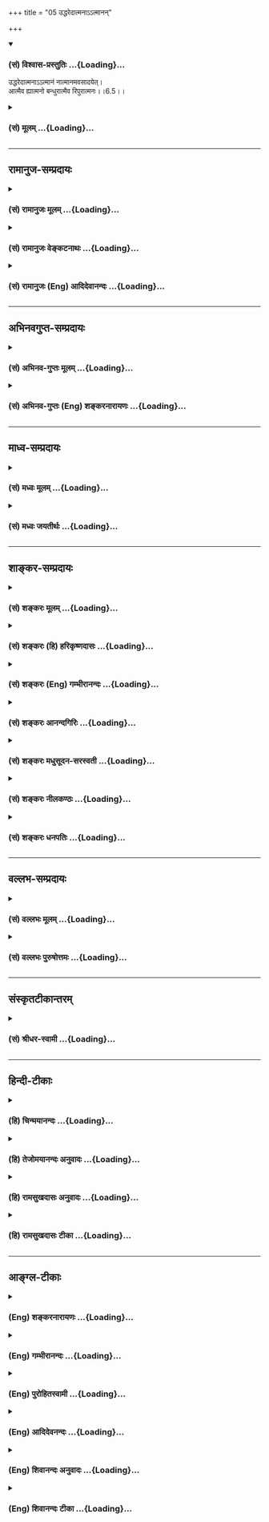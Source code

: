 +++
title = "05 उद्धरेदात्मनाऽऽत्मानन्"

+++
<div class="js_include" newlevelforh1="3" title="(सं) विश्वास-प्रस्तुतिः" unfilled url="/purANam/mahAbhAratam/06-bhIShma-parva/02-bhagavad-gItA-parva/saMskRtam/vishvAsa-prastutiH/06_Atma-saMyama-yogaH_a/05_uddharedAtmanA-.a.md">
<details open><summary><h3>(सं) विश्वास-प्रस्तुतिः ...{Loading}...</h3></summary>

उद्धरेदात्मनाऽऽत्मानं नात्मानमवसादयेत्।  
आत्मैव ह्यात्मनो बन्धुरात्मैव रिपुरात्मनः।।6.5।।
</details>
</div>
<div class="js_include collapsed" newlevelforh1="3" title="(सं) मूलम्" unfilled url="/purANam/mahAbhAratam/06-bhIShma-parva/02-bhagavad-gItA-parva/saMskRtam/mUlam/06_Atma-saMyama-yogaH_a/05_uddharedAtmanA-.a.md">
<details><summary><h3>(सं) मूलम् ...{Loading}...</h3></summary>

उद्धरेदात्मनाऽऽत्मानं नात्मानमवसादयेत्।  
आत्मैव ह्यात्मनो बन्धुरात्मैव रिपुरात्मनः।।6.5।।
</details>
</div>


_________________
## रामानुज-सम्प्रदायः
<div class="js_include collapsed" newlevelforh1="3" title="(सं) रामानुजः मूलम्" unfilled url="/purANam/mahAbhAratam/06-bhIShma-parva/02-bhagavad-gItA-parva/saMskRtam/rAmAnujaH/mUlam/06_Atma-saMyama-yogaH_a/05_uddharedAtmanA-.a.md">
<details><summary><h3>(सं) रामानुजः मूलम् ...{Loading}...</h3></summary>

।।6.5।।**आत्मना** मनसा विषयाननुषक्तेन मनसा **आत्मानम् उद्धरेत्।**
तद्विपरीतेन मनसा **आत्मानं न अवसादयेत्।** **आत्मा एव** मन एव **हि आत्मनो
बन्धुः** तद् एव **आत्मनो रिपुः।**

</details>
</div>
<div class="js_include collapsed" newlevelforh1="3" title="(सं) रामानुजः वेङ्कटनाथः" unfilled url="/purANam/mahAbhAratam/06-bhIShma-parva/02-bhagavad-gItA-parva/saMskRtam/rAmAnujaH/venkaTanAthaH/06_Atma-saMyama-yogaH_a/05_uddharedAtmanA-.a.md">
<details><summary><h3>(सं) रामानुजः वेङ्कटनाथः ...{Loading}...</h3></summary>

  
  
।।6.5।। श्लोकद्वयाभिप्रेतमर्थं विवृणोतीत्याह तदेवाहेति। आत्मना इत्यस्य
करणार्थत्वौचित्यात्मनसेत्युक्तम्। विषयाननुषक्तेन तद्विपरीतेनेत्युभयं
क्रियाद्वयसामर्थ्यात् पूर्वोत्तरानुसन्धानाच्चोक्तम्। उद्धरेत्
योगारूढतापादनेन संसारसमुद्रादुत्तारयेत् न पुनरधो नयेदित्यर्थः।
आत्मोद्धरणात्मावसादयोर्द्वयोरपि मनसो हेतुत्वं प्रपञ्च्यते आत्मैवेति।
अन्ये बन्धवोऽपवर्गविरोधित्वादबन्धवः। अन्ये च रिपव आत्मप्रवृत्तिमूला
इत्यवधारणाभिप्रायः।  
  

</details>
</div>
<div class="js_include collapsed" newlevelforh1="3" title="(सं) रामानुजः (Eng) आदिदेवानन्दः" unfilled url="/purANam/mahAbhAratam/06-bhIShma-parva/02-bhagavad-gItA-parva/saMskRtam/rAmAnujaH/english/AdidevAnandaH/06_Atma-saMyama-yogaH_a/05_uddharedAtmanA-.a.md">
<details><summary><h3>(सं) रामानुजः (Eng) आदिदेवानन्दः ...{Loading}...</h3></summary>

6.5 By the self (Atman), i.e., by the mind, which is unattached to
sense-objects, one should raise the self. One should not allow the self
to sink by a mind which is of the contrary kind. 'For the self alone,'
i.e., the mind alone is the friend of the self; and it alone is the foe
of the self. \[The figure of speech here is of Samsara as the ocean in
which the individual self is like an object with liability to sink. What
causes its sinking is the lingering attachments of the mind to some
objects, though in the discipline of Jnana Yoga one may keep aloof from
such objects. A mind with such attachments is the foe and without them,
the friend.\]

</details>
</div>


_________________
## अभिनवगुप्त-सम्प्रदायः
<div class="js_include collapsed" newlevelforh1="3" title="(सं) अभिनव-गुप्तः मूलम्" unfilled url="/purANam/mahAbhAratam/06-bhIShma-parva/02-bhagavad-gItA-parva/saMskRtam/abhinava-guptaH/mUlam/06_Atma-saMyama-yogaH_a/05_uddharedAtmanA-.a.md">
<details><summary><h3>(सं) अभिनव-गुप्तः मूलम् ...{Loading}...</h3></summary>

।।6.5 6.6।। अस्यां च बुद्धौ अवश्यमेवावधेयमित्याह उद्धरेदिति। बन्धुरिति।
अत्र च नान्य उपायः अपि तु आत्मैव मन एवेत्यर्थः। जितं हि मनो मित्रं
घोरतरसंसारोद्धरणं करोति अजितं तु तीव्रनिरयपातनात् शत्रुत्वं कुरुते।

</details>
</div>
<div class="js_include collapsed" newlevelforh1="3" title="(सं) अभिनव-गुप्तः (Eng) शङ्करनारायणः" unfilled url="/purANam/mahAbhAratam/06-bhIShma-parva/02-bhagavad-gItA-parva/saMskRtam/abhinava-guptaH/english/shankaranArAyaNaH/06_Atma-saMyama-yogaH_a/05_uddharedAtmanA-.a.md">
<details><summary><h3>(सं) अभिनव-गुप्तः (Eng) शङ्करनारायणः ...{Loading}...</h3></summary>

6.5 See Comment under 6.6

</details>
</div>


_________________
## माध्व-सम्प्रदायः
<div class="js_include collapsed" newlevelforh1="3" title="(सं) मध्वः मूलम्" unfilled url="/purANam/mahAbhAratam/06-bhIShma-parva/02-bhagavad-gItA-parva/saMskRtam/madhvaH/mUlam/06_Atma-saMyama-yogaH_a/05_uddharedAtmanA-.a.md">
<details><summary><h3>(सं) मध्वः मूलम् ...{Loading}...</h3></summary>

।।6.5।। स च योगारोहः प्रयत्नेन कर्तव्य इत्याह उद्धरेदित्यादिना।

</details>
</div>
<div class="js_include collapsed" newlevelforh1="3" title="(सं) मध्वः जयतीर्थः" unfilled url="/purANam/mahAbhAratam/06-bhIShma-parva/02-bhagavad-gItA-parva/saMskRtam/madhvaH/jayatIrthaH/06_Atma-saMyama-yogaH_a/05_uddharedAtmanA-.a.md">
<details><summary><h3>(सं) मध्वः जयतीर्थः ...{Loading}...</h3></summary>

।।6.5।। नन्वेवं विद्ध्युपयुक्तमुक्त्वा समाधियोगे विधेये
किमर्थमात्मोद्धारकर्तव्यतोच्यते इत्यतोऽनया वाचोभङ्ग्या योग एव विधीयत
इत्याह **स चे**ति। तस्याधिकार्यादिकमुक्तं स एव च योग इति वक्तव्ये
यदाऽऽरोहग्रहणं कृतं तेन तावत्पर्यन्तं योगः कर्तव्यः न मध्य एव त्याज्य
इति ज्ञापितम्। प्रयत्नेनाभियोगेन।

</details>
</div>


_________________
## शाङ्कर-सम्प्रदायः
<div class="js_include collapsed" newlevelforh1="3" title="(सं) शङ्करः मूलम्" unfilled url="/purANam/mahAbhAratam/06-bhIShma-parva/02-bhagavad-gItA-parva/saMskRtam/shankaraH/mUlam/06_Atma-saMyama-yogaH_a/05_uddharedAtmanA-.a.md">
<details><summary><h3>(सं) शङ्करः मूलम् ...{Loading}...</h3></summary>

।।6.5।। **उद्धरेत्** संसारसागरे निमग्नम् **आत्मना आत्मानं** ततः उत्
ऊर्ध्वं हरेत् उद्धरेत् योगारूढतामापादयेदित्यर्थः। **न आत्मानम्**
**अवसादयेत्** न अधः नयेत् न अधः गमयेत्। **आत्मैव हि** यस्मात् **आत्मनः
बन्धुः।** न हि अन्यः कश्चित् बन्धुः यः संसारमुक्तये भवति। बन्धुरपि तावत्
मोक्षं प्रति प्रतिकूल एव स्नेहादिबन्धनायतनत्वात्। तस्मात् युक्तमवधारणम्
आत्मैव ह्यात्मनो बन्धुः इति। **आत्मैव रिपुः** शत्रुः। यः अन्यः अपकारी
बाह्यः शत्रुः सोऽपि आत्मप्रयुक्त एवेति युक्तमेव अवधारणम्
आत्मैवरिपु**रात्मनः** इति।। आत्मैव बन्धुः आत्मैव रिपुः आत्मनः इत्युक्तम्।
तत्र किंलक्षण आत्मा आत्मनो बन्धुः किंलक्षणो वा आत्मा आत्मनो रिपुः
इत्युच्यते

</details>
</div>
<div class="js_include collapsed" newlevelforh1="3" title="(सं) शङ्करः (हि) हरिकृष्णदासः" unfilled url="/purANam/mahAbhAratam/06-bhIShma-parva/02-bhagavad-gItA-parva/saMskRtam/shankaraH/hindI/harikRShNadAsaH/06_Atma-saMyama-yogaH_a/05_uddharedAtmanA-.a.md">
<details><summary><h3>(सं) शङ्करः (हि) हरिकृष्णदासः ...{Loading}...</h3></summary>

।।6.5।। जब मनुष्य इस प्रकार योगारूढ़ हो जाता है तब वह अनर्थोंके समूह इस
संसारसमुद्रसे स्वयं अपना उद्धार कर लेता है इसलिये संसारसागरमें डूबे पड़े
हुए अपनेआपको उस संसारसमुद्रसे आत्मबलके द्वारा ऊँचा उठा लेना चाहिये
अर्थात् योगारूढ़ अवस्थाको प्राप्त कर लेना चाहिये। अपना अधःपतन नहीं करना
चाहिये अर्थात् अपने आत्माको नीचे नहीं गिरने देना चाहिये। क्योंकि यह आप
ही अपना बन्धु है। दूसरा कोई ( ऐसा ) बन्धु नहीं है जो संसारसे मुक्त
करनेवाला हो। प्रेमादि भाव बन्धनके स्थान होनेके कारण सांसारिक बन्धु भी (
वास्तवमें ) मोक्षमार्गका तो विरोधी ही होता है। इसलिये निश्चयपूर्वक यह
कहना ठीक ही है कि आप ही अपना बन्धु है। तथा आप ही अपना शत्रु है। जो कोई
दूसरा अनिष्ट करनेवाला बाह्य शत्रु है वह भी अपना ही बनाया हुआ होता है
इसलिये आप ही अपना शत्रु है इस प्रकार केवल अपनेको ही शत्रु बतलाना भी ठीक
ही है।

</details>
</div>
<div class="js_include collapsed" newlevelforh1="3" title="(सं) शङ्करः (Eng) गम्भीरानन्दः" unfilled url="/purANam/mahAbhAratam/06-bhIShma-parva/02-bhagavad-gItA-parva/saMskRtam/shankaraH/english/gambhIrAnandaH/06_Atma-saMyama-yogaH_a/05_uddharedAtmanA-.a.md">
<details><summary><h3>(सं) शङ्करः (Eng) गम्भीरानन्दः ...{Loading}...</h3></summary>

6.5 Uddharet, one should save; atmanam, oneself sunk in the sea of the
world; atmana, by oneself; one should save, ut-haret, should uplift
(oneself) from that, i.e. make it attain the state of being established
in Yoga. Na avasadayet, one should not lower, dase; atmanam, oneself.
Hi, for; atma eva, oneself is verily; atmanah one's own; bandhuh,
friend. Centainly there is no other friend who can bring about
liberation from this world. In fact, even a friend is an obstacle to
Liberation, he being the source of such bondages as love etc. Therefore
the emphatic statement, 'For one is one's own friend, is justifiable.
Atma eva, oneself verily; is atmanah, one's own: ripuh, enemy. Anyone
else who is an external harmful enemy, even he is of one's own making!
Therefore the firm conclusion, 'oneself verily is one's own enemy's is
reasonable. It has been said that 'oneself is verily one's own friend,
oneself verily is one's own enemy.' As to that, (the self) \[Ast. has
this additional word, atma, self.-Tr.\] of what kind is one's own
friend, or (the self) of what kind is one's own enemy; This is being
answered:

</details>
</div>
<div class="js_include collapsed" newlevelforh1="3" title="(सं) शङ्करः आनन्दगिरिः" unfilled url="/purANam/mahAbhAratam/06-bhIShma-parva/02-bhagavad-gItA-parva/saMskRtam/shankaraH/AnandagiriH/06_Atma-saMyama-yogaH_a/05_uddharedAtmanA-.a.md">
<details><summary><h3>(सं) शङ्करः आनन्दगिरिः ...{Loading}...</h3></summary>

।।6.5।। योगारूढस्य किं स्यादित्याशङ्क्याह **यदैवमिति।** योगारोहस्य
दृष्टादृष्टोपायैरवश्यकर्तव्यतायै मुक्तिहेतुत्वं
तद्विपर्ययस्याधःपतनहेतुत्वं च दर्शयति **अत इति।** तत्र हेतुमाह **आत्मैव
हीति।** उद्धरणापेक्षामात्मनः सूचयति **संसारेति।** संसारादूर्ध्वं हरणं
कीदृगित्याशङ्क्याह **योगारूढतामिति।** योगप्राप्तावनास्था तु न
कर्तव्येत्याह **नात्मानमिति।** योगप्राप्त्युपायश्चेन्नानुष्ठीयते तदा
योगाभावे संसारपरिहारासंभवादात्माधो नीतः स्यादित्यर्थः। नन्वात्मानं
संसारे निमग्नं तदीयो बन्धुस्तस्मादुद्धरिष्यति नेत्याह **आत्मैव हीति।**
कुतोऽवधारणमन्यस्यापि प्रसिद्धस्य बन्धोः संभवात्तत्राह **नहीति।** अन्यो
बन्धुः सन्नपि संसारमुक्तये न भवतीत्येतदुपपादयति **बन्धुरपीति।**
स्नेहादीत्यादिशब्दात्तदनुगुणप्रवृत्तिविषयत्वं गृह्यते।
आत्मातिरिक्तस्यापि शत्रोरपकारिणः
सुप्रसिद्धत्वादवधारणमनुचितमित्याशङ्क्याह **योऽन्य इति।**

</details>
</div>
<div class="js_include collapsed" newlevelforh1="3" title="(सं) शङ्करः मधुसूदन-सरस्वती" unfilled url="/purANam/mahAbhAratam/06-bhIShma-parva/02-bhagavad-gItA-parva/saMskRtam/shankaraH/madhusUdana-sarasvatI/06_Atma-saMyama-yogaH_a/05_uddharedAtmanA-.a.md">
<details><summary><h3>(सं) शङ्करः मधुसूदन-सरस्वती ...{Loading}...</h3></summary>

।।6.5।। यो यदैवं योगारूढो भवति तदा तेनात्मनैवात्मोद्धृतो भवति
संसारानर्थव्रातात् अतः आत्मना विवेकयुक्तेन मनसा आत्मानं स्वं जीवं
संसारसमुद्रे निमग्नं तत् उद्धरेत् उत् ऊर्ध्वं हरेत्। विषयासङ्गपरित्यागेन
योगारूढतामापादयेदित्यर्थः। नतु विषयासङ्गेनात्मानमवसादयेत्संसारसमुद्रे
मज्जयेत्। हि यस्मादात्मैवात्मनो बन्धुर्हितकारी
संसारबन्धनान्मोचनहेतुर्नान्यः कश्चित्। लौकिकस्य बन्धोरपि स्नेहानुबन्धेन
बन्धहेतुत्वात्। आत्मैव नान्यः कश्चित् रिपुः
शत्रुरहितकारिविषयबन्धनागारप्रवेशात्कोशकार इवात्मनः स्वस्य। बाह्यस्यापि
रिपोरात्मप्रयुक्तत्वाद्युक्तमवधारणमात्मैव रिपुरात्मन इति।

</details>
</div>
<div class="js_include collapsed" newlevelforh1="3" title="(सं) शङ्करः नीलकण्ठः" unfilled url="/purANam/mahAbhAratam/06-bhIShma-parva/02-bhagavad-gItA-parva/saMskRtam/shankaraH/nIlakaNThaH/06_Atma-saMyama-yogaH_a/05_uddharedAtmanA-.a.md">
<details><summary><h3>(सं) शङ्करः नीलकण्ठः ...{Loading}...</h3></summary>

।।6.5।।**उद्धरेदिति।** एवं क्रमेण कर्मद्वारा चित्तशुद्धिं संपाद्य
योगारूढोऽभ्यासवैराग्यबलेनात्मानमुद्धरेत्। हि यस्मादात्मैवात्मनो बन्धुर्न
पुत्रादय उद्धर्तुं क्षमाः। आत्मैव रिपुरात्मनः नत्वन्ये शत्रवः संसारे
मज्जयितुमेनं क्षमा इत्यर्थः।

</details>
</div>
<div class="js_include collapsed" newlevelforh1="3" title="(सं) शङ्करः धनपतिः" unfilled url="/purANam/mahAbhAratam/06-bhIShma-parva/02-bhagavad-gItA-parva/saMskRtam/shankaraH/dhanapatiH/06_Atma-saMyama-yogaH_a/05_uddharedAtmanA-.a.md">
<details><summary><h3>(सं) शङ्करः धनपतिः ...{Loading}...</h3></summary>

।।6.5।। यदैवं योगारुढस्तदा तेनात्मना त्माद्धृतो भवति संसारानर्थसमूहात्
अतः संसारार्णवे निमग्नमात्मानमात्मनोद्धरेत् तत ऊर्ध्वं
नयेद्योगारुढतामापादयेत्। आत्मनं नावसादयेन्नाधो नयेत्। हि यस्मादात्मैव
बन्धुः संसारान्मोचको नान्यः कश्चन पुत्रादिः प्रत्युत मोक्षं प्रति
प्रतिकूलएव स्नेहादिबन्धनायतनत्वात्। बन्धवो दृढबन्धन मित्युक्तत्वात्
तथात्मैवात्मनो रिपुः नान्यो बाह्योऽपकारी। तस्यात्मप्रयुक्तत्वात्।
तस्माद्युक्तमेवोभयत्रावधारणम्। आत्मैव बन्धुरात्मैव रिपुरात्मन इत्युक्तं
तत्र किंलक्षण आत्मात्मनो बन्धुरात्मात्मनो रिपुश्चेति तत्राह
**बन्धुरिति।** तस्यात्मनः स आत्मा बन्धुः येनात्मना आत्मैव कार्यकरणसंघात
एव जितः वशीकृतः श्रेयोऽभिमुखः जितेन्द्रिय इत्यर्थः। अनात्मनः
अजितात्मनस्त्वजितकार्यकरणसंघातस्यात्मैव स्वयमेव शत्रुत्वे शत्रुभावे
वर्तेत शत्रुवत्। यथात्मेतर आत्मनोपकारी तथात्मात्मनोपकारे वर्तेतेत्यर्थः।
तथा
चैतदनुरोधात्पुनःपुनरात्मशब्दस्वारस्याच्चोद्धरेदात्मनात्मानमित्यत्रापि
स्वं स्वेनैवोद्धरेत्। हि यस्मात्स्वयमेव स्वस्य बन्धुः स्वयमेव स्वस्य
शत्रुरित्यर्थः। एतेनात्मना विवेकयुक्तेन मनसा आत्मानं स्वं जीवं आत्मैव
विवेकयुक्तं मनएवात्मनः स्वस्य बन्धुः येनात्मैवात्मना विवेकयुक्तेन मनसा
जितो नतु शास्त्रादिनेति प्रत्युक्तम्। यत्तु नन्विन्द्रियार्थेष्वनासक्तौ
तस्य सर्वसंकल्पसंन्यासिनः किं प्रयोजनं तत्राह **उद्धरेदिति।**
अत्रोत्तरार्धस्थमात्मेतिपदं पूर्वार्धेऽनुषञ्जनीयम्। तथाचायं संबन्धः
आत्मा पूर्वपूर्वापरिमितजन्मोपार्जितपुण्यपुञ्जपूर्णमन्तःकरणं कर्तृ
आत्मानं प्रत्यञ्चं कर्म अन्तःकरणापरपर्यायजडाशयनिमग्नतया सकलानर्थभाजनतां
गतं आत्मना विवेकवैराग्यादिसंपन्नेनोद्धरेदुक्तजडाशयात्पृथक् कुर्यात् न
स्वधर्मैः कर्तृत्वादिभिस्तिरस्कुर्यात्। यत आत्मानं स्वस्य स्वधर्माणां च
सत्तायाः प्रत्यगधीनत्वात् स्वजीवनभूतम् तथा चेदृशमुपकारं कुर्वत उद्धरणं
तिरस्काराकरणं चोचितमेव। एवंच यदीन्द्रियार्थेषु सक्तः स्यात्तर्हि हविषा
कृष्णवर्त्मेवेत्यादिन्यायेन कामानुपरमात् तत्क्रोधाद्युपस्थितौ न
कदाचित्प्रतीचः संसारादुद्धारः स्यादिति युक्तएवेन्द्रियार्थेष्वनासक्त
इत्याकूतम्। यद्वा आत्मा प्रत्यगात्मान्तर्यामी आत्मना
विवेकादिसंपन्नेनान्तःकरणेन कर्तृत्वाद्यभिमानकलुषमन्तःकरणं उद्धरेत्
कण्टकेनेव कण्टकं दूरेणोत्सादयेत्। कुतएवं कर्तव्यमत आह
**नात्मानमवसादयेदिति।** आत्मानं प्रत्यग्रूपं स्वं नावसादयेत् न विशीर्ण
परमात्मनो विभक्तरुपं कुर्यादित्यर्थः। ननु तदेवमेकमन्तःकरणमात्मन
उपकारकमपकारकं च कथं भवतीत्याशङ्क्य स्वभावसहकारिवशात् विषस्येव
मरणजीवनहेतुतया भेदं पुनरुक्तात्मपदप्रयोगात्सूचयन्नाह। आत्मैवान्तःकरणमेव
विवेकादिसंपन्नं आत्मनो जीवस्य बन्धुः बन्धध्वंसहेतुः तथा
विवेकाद्यसंपन्नमन्तःकरणमेव आत्मनः स्वभावज्जीवस्य
सर्वानर्थात्मकबन्धनहेतुत्वादित्यर्थः।

</details>
</div>


_________________
## वल्लभ-सम्प्रदायः
<div class="js_include collapsed" newlevelforh1="3" title="(सं) वल्लभः मूलम्" unfilled url="/purANam/mahAbhAratam/06-bhIShma-parva/02-bhagavad-gItA-parva/saMskRtam/vallabhaH/mUlam/06_Atma-saMyama-yogaH_a/05_uddharedAtmanA-.a.md">
<details><summary><h3>(सं) वल्लभः मूलम् ...{Loading}...</h3></summary>

।।6.5।। अतो विषयेष्वननुषञ्जनं कर्म कृत्वैवात्मानमात्मना
स्वेनोद्धरेन्नावसादयेच्च। परोपदेशस्य प्रवर्त्तकत्वमेव
नान्यदित्याशयेनात्मनाऽऽत्मानमुद्धरेदित्युक्तम्। तथाहि आत्मैव कर्त्तैव न
परो बन्ध्वादिर्भवति। उक्तं च भागवते 5।5।19 गुरुर्न स स्यात्स्वजनो न स
स्यात् ৷৷. न मोचयेद्यः समुपेतमृत्युम्। इति।

</details>
</div>
<div class="js_include collapsed" newlevelforh1="3" title="(सं) वल्लभः पुरुषोत्तमः" unfilled url="/purANam/mahAbhAratam/06-bhIShma-parva/02-bhagavad-gItA-parva/saMskRtam/vallabhaH/puruShottamaH/06_Atma-saMyama-yogaH_a/05_uddharedAtmanA-.a.md">
<details><summary><h3>(सं) वल्लभः पुरुषोत्तमः ...{Loading}...</h3></summary>

  
  
।।6.5।। ननु कर्मसु भगवल्लीलानुकरणरूपेषु मनोहरणैकस्वभावेषु कथमासक्तिर्न
स्यात् इत्याकाङ्क्षायामाह उद्धरेदिति। आत्मना पुरुषोत्तमरूपेण आत्मानं
जीवं कर्मभ्य उद्धरेत् आत्मानं न अवसादयेत् तत्रैवासक्तियुक्तं न कुर्यात्।
हि युक्तश्चायमर्थः। आत्मनो जीवस्य आत्मैव जीव एव बन्धुः हितकृत्। आत्मनो
जीवस्य आत्मैव स एव रिपुः शत्रुः अत्र आत्मना आत्मानमुद्धरेद्बन्धुभावेन न
रिपुभावेन अवसादयेत्।  
  

</details>
</div>


_________________
## संस्कृतटीकान्तरम्
<div class="js_include collapsed" newlevelforh1="3" title="(सं) श्रीधर-स्वामी" unfilled url="/purANam/mahAbhAratam/06-bhIShma-parva/02-bhagavad-gItA-parva/saMskRtam/shrIdhara-svAmI/06_Atma-saMyama-yogaH_a/05_uddharedAtmanA-.a.md">
<details><summary><h3>(सं) श्रीधर-स्वामी ...{Loading}...</h3></summary>

।।6.5।। अतो विषयासक्तित्यागे मोक्षं तदासक्तौ च बन्धं पर्यालोच्य
रागादिस्वभावं त्यजेदित्याह **उद्धरेदिति।** आत्मना विवेकयुक्तेनात्मानं
संसारादुद्धरेन्नत्ववसादयेदधो न नयेत्। हि यस्मादात्मैव मनःसङ्गादुपरत
आत्मनः स्वस्य बन्धुरुपकारकः रिपुरपकारकश्च।

</details>
</div>


_________________
## हिन्दी-टीकाः
<div class="js_include collapsed" newlevelforh1="3" title="(हि) चिन्मयानन्दः" unfilled url="/purANam/mahAbhAratam/06-bhIShma-parva/02-bhagavad-gItA-parva/hindI/chinmayAnandaH/06_Atma-saMyama-yogaH_a/05_uddharedAtmanA-.a.md">
<details><summary><h3>(हि) चिन्मयानन्दः ...{Loading}...</h3></summary>

।।6.5।। शास्त्र के रूप में गीता का प्रयोजन सत्य का और केवल सत्य का ही
प्रतिपादन करना है। यह बात और है कि किसी काल विशेष में लोगों की धारणाएं
कुछ अन्य प्रकार की बन गयीं हों परन्तु सत्य के प्रतिपादन में समाज में
प्रचलित मान्यताओं का कोई महत्व नहीं होता। यह प्रचलित मान्यता कि किसी
बाह्य स्रोत जैसे ईश्वर की कृपा साधक की निरन्तर सहायता करके उसे साधन
मार्ग में आगे बढ़ाती है हानिकारक नहीं है परन्तु इस मान्यता के साथ ही
स्वयं का पुरुषार्थ भी होना पूर्ण सफलता के लिये आवश्यक है। मनुष्य को
आत्मोद्धार अपने द्वारा ही करना चाहिये यह स्पष्ट घोषणा स्वयं भगवान्
श्रीकृष्ण की है। यह कोई यमुना तट पर गोपियों के साथ रासलीला करते हुये
आनन्दपूर्ण क्षणों में किया हुआ श्रीकृष्ण का मधुर विनोद नहीं वरन् समरांगण
के चरम तनावपूर्ण क्षणों में अर्जुन को किया हुआ आह्वान है और अपने अवतार
कार्य की परिपूर्णता भी है। यदि मनुष्य सांस्कृतिक एवं आध्यात्मिक उन्नति
चाहता है तो उसको अपनी सुप्त आन्तरिक शक्तियों को वर्तमान की हीन स्थिति से
ऊँचा उठाना होगा और अपने शुद्ध स्वरूप को पहचानना होगा। प्रत्येक मनुष्य के
मन में एक आदर्श की कल्पना होती है। यद्यपि बौद्धिक स्तर पर वह उस आदर्श को
स्पष्ट देखता है परन्तु दुर्भाग्य से वह आदर्श हमेशा कल्पना में ही बना
रहता है और व्यवहारिक जगत् में वास्तविकता का रूप नहीं ले पाता। हो सकता है
हम अपनी बुद्धि से यह जानते हों कि हमें क्या होना चाहिये परन्तु व्यवहार
में हम अपने ही आदर्श के सर्वथा विपरीत आचरण करते हैं। आदर्शमैं और
वास्तविकमैंके बीच की खाई ही मनुष्य के पूर्णत्व से पतन का मापदण्ड
है। अधिकांश लोग अपने दोहरे व्यक्तित्व के विषय में अनभिज्ञ ही होते हैं।
सामान्यत हम अपने को आदर्श व्यक्ति समझते हैं जबकि वास्तव में हम अनेक
दोषों से युक्त रहते हैं किन्तु इसे हम स्वीकार नहीं करते। समाज में हम ऐसे
व्यक्ति को भी देखते हैं जो स्वयं अत्यन्त स्वार्थी होते हुए अपने पड़ोसी
की अल्पसी स्वार्थपरता की भी कटु आलोचना करता है दर्पण विहीन देश में संभव
है कि एक वक्रदृष्टि का पुरुष दूसरे वक्रदृष्टि वाले पुरुष की खिल्ली
उड़ाये क्योंकि वह स्वयं नहीं जानता कि उसकी अपनी आंखे एक दूसरे के साथ कौन
सा कोण बना रही हैं। ध्यानपूर्वक आत्मनिरीक्षण करने पर ज्ञात होता है कि
बौद्धिक स्तर पर हमारा आदर्श एक नैतिक स्नेहपूर्ण और अनुशासित व्यक्ति का
होता है जो हम बनना भी चाहते हैं किन्तु मन के भावनात्मक जगत् में हम अपनी
ही आसक्तियों राग और द्वेष प्रेम और घृणा काम और क्रोध के विकारों से पीडित
होते हैं और फिर हम एक गली के सामान्य कुत्ते के समान व्यवहार करने लगते
हैं जो मांसमज्जा रहित शुष्क हड्डी के लिए अपनी ही जाति के कुत्ते के साथ
लड़ाईझगड़ा करता रहता है जब तक मनुष्य अपने इस दोहरे व्यक्तित्त्व के प्रति
सजग नहीं होता तब तक उसके लिये धर्म का कोई अर्थ या प्रयोजन नहीं होता।
आदर्श और वास्तविकता के बीच की खाई को जिसने पहचान लिया और जो स्वयं का
उद्धार करना चाहता है उसके लिये जो साधन बताया जाता है उसे धर्म कहते
हैं। हमारा मन ही विनाशक है जो हमें विषय सुखों की ओर लुभाकर उनका दास बना
देता है। मन ही है जो आदर्श को भुलाकर निम्न प्रवृत्तियों को बढ़ावा देता
है। ऐसे ही मन को बुद्धि के नियन्त्रण में लाना है जो आत्मा को व्यक्त करने
की सर्वश्रेष्ठ उपाधि है। संक्षेप में जब बुद्धि की विवेक सार्मथ्य के
प्रभाव का उपयोग चंचल स्वभाव के विषयाभिमुख मन को संयमित करने में किया
जाता है तब वही मन श्रेष्ठ और दिव्य स्वरूप के साथ युक्त हो जाता है। जिस
प्रक्रिया के द्वारा इस कार्य को सम्पन्न किया जाता है उसे आध्यात्मिक साधन
कहते हैं। आत्मोद्धार का यह कार्य किसी को ठेका देकर नहीं कराया जा सकता
प्रत्येक साधक को यह कार्य स्वयं ही करना होगा यह अकेले नितान्त अकेले चलने
का मार्ग है। कोई भी गुरु इसका उत्तरदायित्व अपने ऊपर नहीं ले सकता और न कोई
शास्त्र इस मुक्ति का वचन दे सकता है पूजा की कोई वेदी अपने आशीर्वाद मात्र
से निकृष्ट को उत्कृष्ट नहीं बना सकती। यह सत्य है कि आत्मविकास के मार्ग
में गुरु शास्त्र और मन्दिर का अपना स्थान है प्रयोजन है और प्रभाव भी है
तथापि अपने अवगुणों एवं मिथ्या धारणाओं से स्वयं को मुक्त करने का मुख्य
कार्य तो हमें स्वयं ही करना होगा। अब तक भगवान् ने जो उपचार बताया वह कुछ
अंशों में आधुनिक मनोविज्ञान में कहा जाने वाला आत्मनिरीक्षण का मार्ग है
जिसमें यह प्रयत्न किया जाता है कि अपने दोषों को समझें मिथ्या का त्याग
करें जहाँ तक सम्भव हो सके श्रेष्ठ जीवन व्यतीत करें आदि। परन्तु यह आंशिक
उपचार ही है सम्पूर्ण नहीं। यहाँ श्रीकृष्ण पूर्ण उपचार का वर्णन करते हैं।
आत्मनिरीक्षण में निर्दिष्ट साधना को करना मात्र पर्याप्त नहीं है वरन्
हमारा प्रयत्न यह होना चाहिये कि आन्तरिक राक्षस के राज्य पर जो कुछ विजय
हम पाते हैं उसे सुरक्षित रखें न कि उसे पुन लौटा दें। इस एक ही वाक्य में
भगवान् हमें सावधान करते हैं आत्मा का पुन अधपतन न होने दें। इस श्लोक की
दूसरी पंक्ति में एक महान् विचार को सुन्दर शैली में व्यक्त किया गया है
जिसने व्यासजी को अमर बना दिया है। हम स्वयं ही अपने मित्र हैं और शत्रु
भी। कोई भी बुद्धिमान व्यक्ति अपने जीवन के अनुभवों पर विचार करके उक्त कथन
की सत्यता को प्रमाणित कर सकता है। दर्शनशास्त्र की दृष्टि से इसका
अभिप्राय गम्भीर है। निम्नस्तर के मन का उत्थान संभव है यदि वह श्रेष्ठ
गुणों के प्रभाव मे आने के लिए तत्पर है। जिस मात्रा में वह सहयोग करेगा
उसी मात्रा में ही उसका उत्थान भी होगा। चैतन्य आत्मा तो नित्य उपलब्ध है
जिससे चेतना पाकर मनुष्य अपना उत्थान अथवा पतन कर सकता है। दोनों विकल्प
मनुष्य के समक्ष प्रस्तुत हैं। इनमें से वह किसे चुनता है यह उसकी इच्छा पर
निर्भर करता है। यहाँ एक प्रश्न मन में आ सकता है कि कौन सा पुरुष स्वयं का
ही मित्र है और कौन सा पुरुष स्वयं का ही शत्रु उत्तर है

</details>
</div>
<div class="js_include collapsed" newlevelforh1="3" title="(हि) तेजोमयानन्दः अनुवादः" unfilled url="/purANam/mahAbhAratam/06-bhIShma-parva/02-bhagavad-gItA-parva/hindI/tejomayAnandaH/anuvAdaH/06_Atma-saMyama-yogaH_a/05_uddharedAtmanA-.a.md">
<details><summary><h3>(हि) तेजोमयानन्दः अनुवादः ...{Loading}...</h3></summary>

।।6.5।। मनुष्य को अपने द्वारा अपना उद्धार करना चाहिये और अपना अध: पतन
नहीं करना चाहिये; क्योंकि आत्मा ही आत्मा का मित्र है और आत्मा (मनुष्य
स्वयं) ही आत्मा का (अपना) शत्रु है।।

</details>
</div>
<div class="js_include collapsed" newlevelforh1="3" title="(हि) रामसुखदासः अनुवादः" unfilled url="/purANam/mahAbhAratam/06-bhIShma-parva/02-bhagavad-gItA-parva/hindI/rAmasukhadAsaH/anuvAdaH/06_Atma-saMyama-yogaH_a/05_uddharedAtmanA-.a.md">
<details><summary><h3>(हि) रामसुखदासः अनुवादः ...{Loading}...</h3></summary>

।।6.5।। अपने द्वारा अपना उद्धार करे, अपना पतन न करे; क्योंकि आप ही अपना
मित्र है और आप ही अपना शत्रु है।

</details>
</div>
<div class="js_include collapsed" newlevelforh1="3" title="(हि) रामसुखदासः टीका" unfilled url="/purANam/mahAbhAratam/06-bhIShma-parva/02-bhagavad-gItA-parva/hindI/rAmasukhadAsaH/TIkA/06_Atma-saMyama-yogaH_a/05_uddharedAtmanA-.a.md">
<details><summary><h3>(हि) रामसुखदासः टीका ...{Loading}...</h3></summary>

।।6.5।।***व्याख्या--*****'उद्धरेदात्मनात्मानम्'--**अपने-आपसे अपना
उद्धार करे--इसका तात्पर्य है कि शरीर, इन्द्रियाँ, मन, बुद्धि, प्राण
आदिसे अपने-आपको ऊँचा उठाये। अपने स्वरूपसे जो एकदेशीय 'मैं'-पन दीखता है,
उससे भी अपनेको ऊँचा उठाये। कारण कि शरीर, इन्द्रियाँ आदि और 'मैं'-पन--ये
सभी प्रकृतिके कार्य हैं; अपना स्वरूप नहीं है। जो अपना स्वरूप नहीं है,
उससे अपनेको ऊँचा उठाये। अपना स्वरूप परमात्माके साथ एक है और शरीर,
इन्द्रियाँ आदि तथा 'मैं'-पन प्रकृतिके साथ एक है। अगर यह अपना उद्धार
करनेमें, अपनेको ऊँचा उठानेमें शरीर इन्द्रियाँ, मन, बुद्धि आदिकी सहायता
मानेगा, इनका सहारा लेगा तो फिर जडताका त्याग कैसे होगा; क्योंकि जड
वस्तुओंसे सम्बन्ध मानना, उनकीआवश्यकता समझना उनका सहारा लेना ही खास बन्धन
है। जो अपने हैं, अपनेमें हैं, अभी हैं और यहाँ हैं, ऐसे परमात्माकी
प्राप्तिके लिये शरीर, इन्द्रियाँ, मन, बुद्धिकी आवश्यकता नहीं है। कारण कि
असत्के द्वारा सत्की प्राप्ति नहीं होती, प्रत्युत असत्के त्यागसे सत्की
प्राप्ति होती है। दूसरा भाव, अभी पूर्वश्लोकमें आया है कि प्राकृत पदार्थ,
क्रिया और संकल्पमें आसक्त न हो, उनमें फँसे नहीं, प्रत्युत उनसे अपने-आपको
ऊपर उठाये। यह सबका प्रत्यक्ष अनुभव है कि पदार्थ, क्रिया और संकल्पका
आरम्भ तथा अन्त होता है, उनका संयोग तथा वियोग होता है, पर अपने (स्वयंके)
अभावका और परिवर्तनका अनुभव किसीको नहीं होता। स्वयं सदा एकरूप रहता है।
अतः उत्पन्न और नष्ट होनेवाले पदार्थ आदिमें न फँसना, उनके अधीन न होना,
उनसे निर्लिप्त रहना ही अपना उद्धार करना है। मनुष्यमात्रमें एक ऐसी
विचारशक्ति है, जिसको काममें लानेसे वह अपना उद्धार कर सकता है।
'ज्ञानयोग'का साधक उस विचारशक्तिसे जड-चेतनका अलगाव करके चेतन (अपने
स्वरूप) में स्थित हो जाता है और जड (शरीर-संसार) से सम्बन्ध-विच्छेद कर
लेता है। 'भक्तियोग' का साधक उसी विचारशक्तिसे 'मैं भगवान्का हूँ और भगवान्
मेरे हैं' इस प्रकार भगवान्से आत्मीयता करके अपना उद्धार कर लेता है।
'कर्मयोग' का साधक उसी विचारशक्तिसे मिले हुए शरीर, इन्द्रियाँ, मन, बुद्धि
आदि पदार्थोंको संसारका ही मानते हुए संसारकी सेवामें लगाकर उन पदार्थोंमें
सम्बन्ध-विच्छेद कर लेता है और अपने स्वरूपमें स्थित हो जाता है। इस
दृष्टिसे मनुष्य अपनी विचारशक्तिको काममें लेकर किसी भी योग-मार्गसे अपना
कल्याण कर सकता है।

</details>
</div>


_________________
## आङ्ग्ल-टीकाः
<div class="js_include collapsed" newlevelforh1="3" title="(Eng) शङ्करनारायणः" unfilled url="/purANam/mahAbhAratam/06-bhIShma-parva/02-bhagavad-gItA-parva/english/shankaranArAyaNaH/06_Atma-saMyama-yogaH_a/05_uddharedAtmanA-.a.md">
<details><summary><h3>(Eng) शङ्करनारायणः ...{Loading}...</h3></summary>

6.5. Let a person lift the Self by self and let him not depress the
Self. For, the self alone is the friend of the Self and self alone is
the foe of the Self.

</details>
</div>
<div class="js_include collapsed" newlevelforh1="3" title="(Eng) गम्भीरानन्दः" unfilled url="/purANam/mahAbhAratam/06-bhIShma-parva/02-bhagavad-gItA-parva/english/gambhIrAnandaH/06_Atma-saMyama-yogaH_a/05_uddharedAtmanA-.a.md">
<details><summary><h3>(Eng) गम्भीरानन्दः ...{Loading}...</h3></summary>

6.5 One should save oneself by oneself; one should not lower oneself.
For oneself is verily one's onw friend; oneself is verily one's own
enemy.

</details>
</div>
<div class="js_include collapsed" newlevelforh1="3" title="(Eng) पुरोहितस्वामी" unfilled url="/purANam/mahAbhAratam/06-bhIShma-parva/02-bhagavad-gItA-parva/english/purohitasvAmI/06_Atma-saMyama-yogaH_a/05_uddharedAtmanA-.a.md">
<details><summary><h3>(Eng) पुरोहितस्वामी ...{Loading}...</h3></summary>

6.5 Let him seek liberation by the help of his Highest Self, and let him
never disgrace his own Self. For that Self is his only friend; yet it
may also be his enemy.

</details>
</div>
<div class="js_include collapsed" newlevelforh1="3" title="(Eng) आदिदेवनन्दः" unfilled url="/purANam/mahAbhAratam/06-bhIShma-parva/02-bhagavad-gItA-parva/english/AdidevanandaH/06_Atma-saMyama-yogaH_a/05_uddharedAtmanA-.a.md">
<details><summary><h3>(Eng) आदिदेवनन्दः ...{Loading}...</h3></summary>

6.5 One should raise the self by his own mind and not allow the self to
sink; for the mind alone is the friend of the self, and the mind alone
is the foe of the slef.

</details>
</div>
<div class="js_include collapsed" newlevelforh1="3" title="(Eng) शिवानन्दः अनुवादः" unfilled url="/purANam/mahAbhAratam/06-bhIShma-parva/02-bhagavad-gItA-parva/english/shivAnandaH/anuvAdaH/06_Atma-saMyama-yogaH_a/05_uddharedAtmanA-.a.md">
<details><summary><h3>(Eng) शिवानन्दः अनुवादः ...{Loading}...</h3></summary>

6.5 One should raise oneself by one's Self alone; let not one lower
oneself; for the Self alone is the friend of oneself, and the Self alone
is the enemy of oneself.

</details>
</div>
<div class="js_include collapsed" newlevelforh1="3" title="(Eng) शिवानन्दः टीका" unfilled url="/purANam/mahAbhAratam/06-bhIShma-parva/02-bhagavad-gItA-parva/english/shivAnandaH/TIkA/06_Atma-saMyama-yogaH_a/05_uddharedAtmanA-.a.md">
<details><summary><h3>(Eng) शिवानन्दः टीका ...{Loading}...</h3></summary>

6.5 उद्धरेत् should raise; आत्मना by the Self; आत्मानम् the self; न not;
आत्मानम् the self; अवसादयेत् let (him) lower; आत्मा the Self; एव only;
हि verily; आत्मनः of the self; बन्धुः friend; आत्मा the Self; एव only;
रिपुः the enemy; आत्मनः of the self.Commentary Practise Yog. Discipline
the senses and the mind. Elevate yourself and become a Yogarudha. Attain
to Yoga. Shine gloriously as a dynamic Yogi. Do not sink into the ocean
of Samsara (transmigration). Do not become a wordlyminded man. Do not
become a slave of lust; greed and anger. Rise above worldliness; become
divine and attain Godhead.You alone are your friend you alone are your
enemy. The socalled worldly friend is not your real friend; because he
gets attached to you; wastes your time and puts obstacles on your path
of Yoga. He is very selfish and keeps friendship with you only to
extract something. If he is not able to get from you the object of his
selfish interest; he forsakes you. Therefore he is your enemy in
reality. If you are attached to your friend on account of delusion or
affection; this will become a cause of your bondage to Samsara.Friends
and enemies are not outside. They exist in the mind only. It is the mind
that makes a friend an enemy and an enemy a friend. Therefore the Self
alone is the friend of oneself; and the Self alone is the enemy of
oneself. The lower mind or the Asuddha Manas (impure mind) is your real
enemy because it binds you to the Samsara; and the higher mind or the
Sattvic mind (Suddha Manas or the pure mind) is your real friend;
because it helps you in the attainment of Moksha.

</details>
</div>
